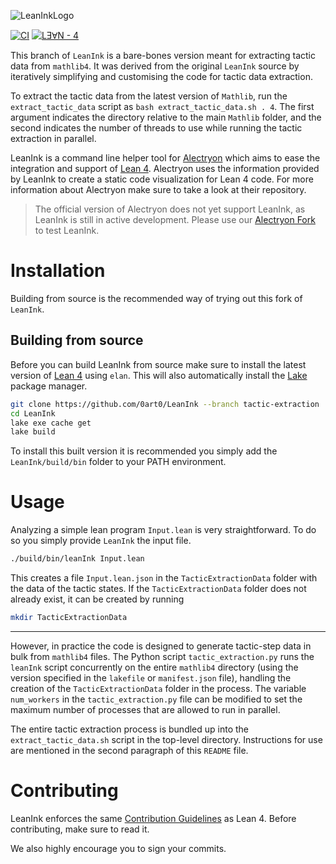 ![LeanInkLogo](https://user-images.githubusercontent.com/24965150/145307859-30350f23-4f7f-4aab-a1ab-34889ad44d9a.png)

[![CI](https://github.com/leanprover/LeanInk/actions/workflows/build.yml/badge.svg)](https://github.com/insightmind/LeanInk/actions/workflows/build.yml)
[![LƎⱯN - 4](https://img.shields.io/static/v1?label=LƎⱯN&message=4&color=black)](https://github.com/leanprover/lean4)

This branch of `LeanInk` is a bare-bones version meant for extracting tactic data from `mathlib4`. It was derived from the original `LeanInk` source by iteratively simplifying and customising the code for tactic data extraction.

To extract the tactic data from the latest version of `Mathlib`, run the `extract_tactic_data` script as `bash extract_tactic_data.sh . 4`. The first argument indicates the directory relative to the main `Mathlib` folder, and the second indicates the number of threads to use while running the tactic extraction in parallel.

LeanInk is a command line helper tool for [Alectryon](https://github.com/cpitclaudel/alectryon) which aims to ease the integration and support of [Lean 4](https://github.com/leanprover/lean4).
Alectryon uses the information provided by LeanInk to create a static code visualization for Lean 4 code.
For more information about Alectryon make sure to take a look at their repository.

> The official version of Alectryon does not yet support LeanInk, as LeanInk is still in active development. Please use our [Alectryon Fork](https://github.com/insightmind/alectryon/tree/lean4) to test LeanInk.

# Installation

Building from source is the recommended way of trying out this fork of `LeanInk`.

## Building from source

Before you can build LeanInk from source make sure to install the latest version of [Lean 4](https://github.com/leanprover/lean4) using `elan`.
This will also automatically install the [Lake](https://github.com/leanprover/lake) package manager.

```bash
git clone https://github.com/0art0/LeanInk --branch tactic-extraction
cd LeanInk
lake exe cache get
lake build
```

To install this built version it is recommended you simply add the `LeanInk/build/bin` folder to your PATH environment.

# Usage

Analyzing a simple lean program `Input.lean` is very straightforward. To do so you simply provide `LeanInk` the input file.

```bash
./build/bin/leanInk Input.lean
```

This creates a file `Input.lean.json` in the `TacticExtractionData` folder with the data of the tactic states. If the `TacticExtractionData` folder does not already exist, it can be created by running

```bash
mkdir TacticExtractionData
```

---

However, in practice the code is designed to generate tactic-step data in bulk from `mathlib4` files. The Python script `tactic_extraction.py` runs the `leanInk` script concurrently on the entire `mathlib4` directory (using the version specified in the `lakefile` or `manifest.json` file), handling the creation of the `TacticExtractionData` folder in the process. The variable `num_workers` in the `tactic_extraction.py` file can be modified to set the maximum number of processes that are allowed to run in parallel.

The entire tactic extraction process is bundled up into the `extract_tactic_data.sh` script in the top-level directory. Instructions for use are mentioned in the second paragraph of this `README` file.

# Contributing

LeanInk enforces the same [Contribution Guidelines](https://github.com/leanprover/lean4/blob/master/CONTRIBUTING.md) as Lean 4. Before contributing, make sure to read it.

We also highly encourage you to sign your commits.